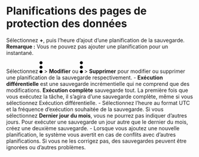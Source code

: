 Planifications des pages de protection des données
==================================================

Sélectionnez **+**, puis l’heure d’ajout d’une planification de la sauvegarde. **Remarque :** Vous ne pouvez pas ajouter une planification pour un instantané.

Sélectionnez ![](../Images/more_vert_kebob-15px.svg) \> **Modifier** ou ![](../Images/more_vert_kebob-15px.svg) \> **Supprimer** pour modifier ou supprimer une planification de la sauvegarde respectivement. - **Exécution différentielle** est une sauvegarde incrémentielle qui ne comprend que des modifications. **Exécution complète** sauvegarde tout. La première fois que vous exécutez la tâche, il s’agira d’une sauvegarde complète, même si vous sélectionnez Exécution différentielle. - Sélectionnez l’heure au format UTC et la fréquence d’exécution souhaitée de la sauvegarde. Si vous sélectionnez **Dernier jour du mois**, vous ne pourrez pas indiquer d’autres jours. Pour exécuter une sauvegarde un jour autre que le dernier du mois, créez une deuxième sauvegarde. - Lorsque vous ajoutez une nouvelle planification, le système vous avertit en cas de conflits avec d’autres planifications. Si vous ne les corrigez pas, des sauvegardes peuvent être ignorées ou d’autres problèmes.
